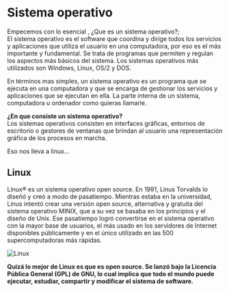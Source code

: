 # Sistema operativo

Empecemos con lo esencial , ¿Que es un sistema operativo?;  
El sistema operativo es el software que coordina y dirige todos los servicios y aplicaciones que utiliza el usuario en
una computadora, por eso es el más importante y fundamental. Se trata de programas que permiten y regulan los aspectos
más básicos del sistema. Los sistemas operativos más utilizados son Windows, Linux, OS/2 y DOS.

En términos mas simples, un sistema operativo es un programa que se ejecuta en una computadora y que se encarga de
gestionar los servicios y aplicaciones que se ejecutan en ella. La parte interna de un sistema, computadora u ordenador
como quieras llamarle.

**¿En que consiste un sistema operativo?**  
Los sistemas operativos consisten en interfaces gráficas, entornos de escritorio o gestores de ventanas que brindan al
usuario una representación gráfica de los procesos en marcha.

Eso nos lleva a linux...

## Linux

Linux® es un sistema operativo open source. En 1991, Linus Torvalds lo diseñó y creó a modo de pasatiempo. Mientras
estaba en la universidad, Linus intentó crear una versión open source, alternativa y gratuita del sistema operativo
MINIX, que a su vez se basaba en los principios y el diseño de Unix. Ese pasatiempo logró convertirse en el sistema
operativo con la mayor base de usuarios, el más usado en los servidores de Internet disponibles públicamente y en el
único utilizado en las 500 supercomputadoras más rápidas.

![Linux](https://www.redhat.com/cms/managed-files/tux-327x360.png)

**Quizá lo mejor de Linux es que es open source. Se lanzó bajo la Licencia Pública General (GPL) de GNU, lo cual implica
que todo el mundo puede ejecutar, estudiar, compartir y modificar el sistema de software.**
